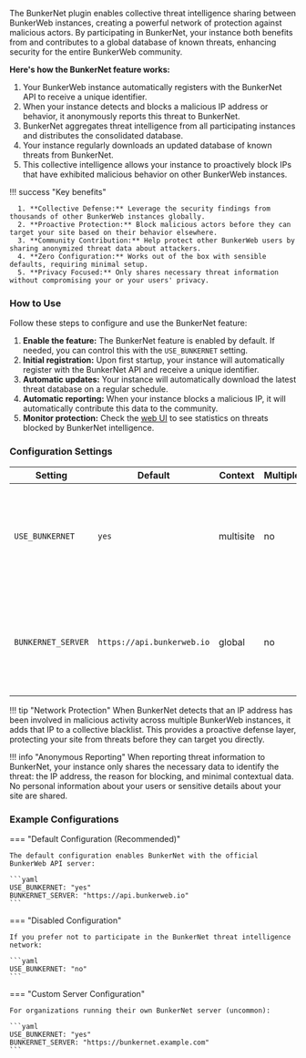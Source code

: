 The BunkerNet plugin enables collective threat intelligence sharing between BunkerWeb instances, creating a powerful network of protection against malicious actors. By participating in BunkerNet, your instance both benefits from and contributes to a global database of known threats, enhancing security for the entire BunkerWeb community.

**Here's how the BunkerNet feature works:**

1. Your BunkerWeb instance automatically registers with the BunkerNet API to receive a unique identifier.
2. When your instance detects and blocks a malicious IP address or behavior, it anonymously reports this threat to BunkerNet.
3. BunkerNet aggregates threat intelligence from all participating instances and distributes the consolidated database.
4. Your instance regularly downloads an updated database of known threats from BunkerNet.
5. This collective intelligence allows your instance to proactively block IPs that have exhibited malicious behavior on other BunkerWeb instances.

!!! success "Key benefits"

      1. **Collective Defense:** Leverage the security findings from thousands of other BunkerWeb instances globally.
      2. **Proactive Protection:** Block malicious actors before they can target your site based on their behavior elsewhere.
      3. **Community Contribution:** Help protect other BunkerWeb users by sharing anonymized threat data about attackers.
      4. **Zero Configuration:** Works out of the box with sensible defaults, requiring minimal setup.
      5. **Privacy Focused:** Only shares necessary threat information without compromising your or your users' privacy.

### How to Use

Follow these steps to configure and use the BunkerNet feature:

1. **Enable the feature:** The BunkerNet feature is enabled by default. If needed, you can control this with the `USE_BUNKERNET` setting.
2. **Initial registration:** Upon first startup, your instance will automatically register with the BunkerNet API and receive a unique identifier.
3. **Automatic updates:** Your instance will automatically download the latest threat database on a regular schedule.
4. **Automatic reporting:** When your instance blocks a malicious IP, it will automatically contribute this data to the community.
5. **Monitor protection:** Check the [web UI](web-ui.md) to see statistics on threats blocked by BunkerNet intelligence.

### Configuration Settings

| Setting            | Default                    | Context   | Multiple | Description                                                                                    |
| ------------------ | -------------------------- | --------- | -------- | ---------------------------------------------------------------------------------------------- |
| `USE_BUNKERNET`    | `yes`                      | multisite | no       | **Enable BunkerNet:** Set to `yes` to enable the BunkerNet threat intelligence sharing.        |
| `BUNKERNET_SERVER` | `https://api.bunkerweb.io` | global    | no       | **BunkerNet Server:** The address of the BunkerNet API server for sharing threat intelligence. |

!!! tip "Network Protection"
    When BunkerNet detects that an IP address has been involved in malicious activity across multiple BunkerWeb instances, it adds that IP to a collective blacklist. This provides a proactive defense layer, protecting your site from threats before they can target you directly.

!!! info "Anonymous Reporting"
    When reporting threat information to BunkerNet, your instance only shares the necessary data to identify the threat: the IP address, the reason for blocking, and minimal contextual data. No personal information about your users or sensitive details about your site are shared.

### Example Configurations

=== "Default Configuration (Recommended)"

    The default configuration enables BunkerNet with the official BunkerWeb API server:

    ```yaml
    USE_BUNKERNET: "yes"
    BUNKERNET_SERVER: "https://api.bunkerweb.io"
    ```

=== "Disabled Configuration"

    If you prefer not to participate in the BunkerNet threat intelligence network:

    ```yaml
    USE_BUNKERNET: "no"
    ```

=== "Custom Server Configuration"

    For organizations running their own BunkerNet server (uncommon):

    ```yaml
    USE_BUNKERNET: "yes"
    BUNKERNET_SERVER: "https://bunkernet.example.com"
    ```
